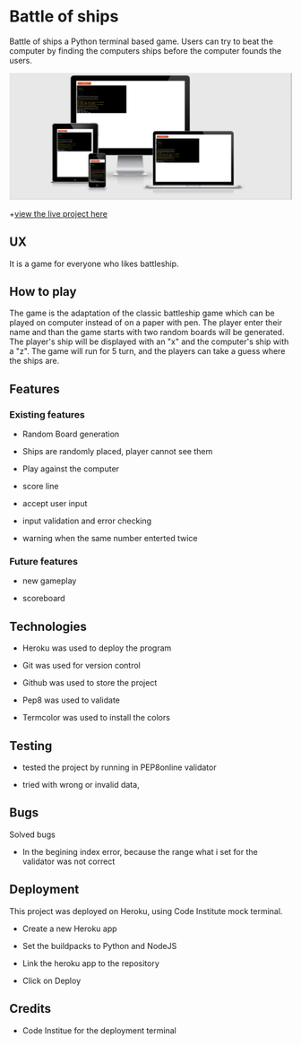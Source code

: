 # Battle of ships

Battle of ships a Python terminal based game. Users can try to beat the computer by finding the computers ships before the computer founds the users.

![landing](photo/responsive-screens.png)

+[view the live project here](https://battle-of-ships-game.herokuapp.com/)

## UX

It is a game for everyone who likes battleship.

## How to play

The game is the adaptation of the classic battleship game which can be played on computer instead of on a paper with pen.
The player enter their name and than the game starts with two random boards will be generated.
The player's ship will be displayed with an "x" and the computer's ship with a "z".
The game will run for 5 turn, and the players can take a guess where the ships are.

## Features

### Existing features

- Random Board generation

- Ships are randomly placed, player cannot see them

- Play against the computer

- score line

- accept user input

- input validation and error checking

- warning when the same number enterted twice

### Future features

- new gameplay

- scoreboard

## Technologies

- Heroku was used to deploy the program

- Git was used for version control

- Github was used to store the project

- Pep8 was used to validate

- Termcolor was used to install the colors 

## Testing

- tested the project by running in PEP8online validator

- tried with wrong or invalid data,

## Bugs

Solved bugs

- In the begining index error, because the range what i set for the validator was not correct

## Deployment

This project was deployed on Heroku, using Code Institute mock terminal.

- Create a new Heroku app

- Set the buildpacks to Python and NodeJS

- Link the heroku app to the repository

- Click on Deploy

## Credits

- Code Institue for the deployment terminal


